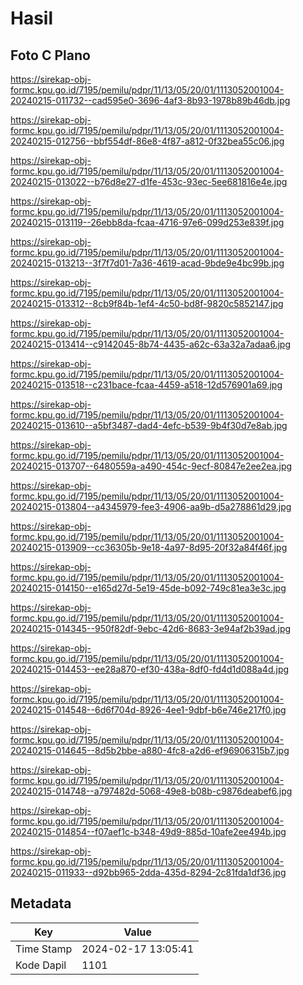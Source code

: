 # Hasil

## Foto C Plano

https://sirekap-obj-formc.kpu.go.id/7195/pemilu/pdpr/11/13/05/20/01/1113052001004-20240215-011732--cad595e0-3696-4af3-8b93-1978b89b46db.jpg

https://sirekap-obj-formc.kpu.go.id/7195/pemilu/pdpr/11/13/05/20/01/1113052001004-20240215-012756--bbf554df-86e8-4f87-a812-0f32bea55c06.jpg

https://sirekap-obj-formc.kpu.go.id/7195/pemilu/pdpr/11/13/05/20/01/1113052001004-20240215-013022--b76d8e27-d1fe-453c-93ec-5ee681816e4e.jpg

https://sirekap-obj-formc.kpu.go.id/7195/pemilu/pdpr/11/13/05/20/01/1113052001004-20240215-013119--26ebb8da-fcaa-4716-97e6-099d253e839f.jpg

https://sirekap-obj-formc.kpu.go.id/7195/pemilu/pdpr/11/13/05/20/01/1113052001004-20240215-013213--3f7f7d01-7a36-4619-acad-9bde9e4bc99b.jpg

https://sirekap-obj-formc.kpu.go.id/7195/pemilu/pdpr/11/13/05/20/01/1113052001004-20240215-013312--8cb9f84b-1ef4-4c50-bd8f-9820c5852147.jpg

https://sirekap-obj-formc.kpu.go.id/7195/pemilu/pdpr/11/13/05/20/01/1113052001004-20240215-013414--c9142045-8b74-4435-a62c-63a32a7adaa6.jpg

https://sirekap-obj-formc.kpu.go.id/7195/pemilu/pdpr/11/13/05/20/01/1113052001004-20240215-013518--c231bace-fcaa-4459-a518-12d576901a69.jpg

https://sirekap-obj-formc.kpu.go.id/7195/pemilu/pdpr/11/13/05/20/01/1113052001004-20240215-013610--a5bf3487-dad4-4efc-b539-9b4f30d7e8ab.jpg

https://sirekap-obj-formc.kpu.go.id/7195/pemilu/pdpr/11/13/05/20/01/1113052001004-20240215-013707--6480559a-a490-454c-9ecf-80847e2ee2ea.jpg

https://sirekap-obj-formc.kpu.go.id/7195/pemilu/pdpr/11/13/05/20/01/1113052001004-20240215-013804--a4345979-fee3-4906-aa9b-d5a278861d29.jpg

https://sirekap-obj-formc.kpu.go.id/7195/pemilu/pdpr/11/13/05/20/01/1113052001004-20240215-013909--cc36305b-9e18-4a97-8d95-20f32a84f46f.jpg

https://sirekap-obj-formc.kpu.go.id/7195/pemilu/pdpr/11/13/05/20/01/1113052001004-20240215-014150--e165d27d-5e19-45de-b092-749c81ea3e3c.jpg

https://sirekap-obj-formc.kpu.go.id/7195/pemilu/pdpr/11/13/05/20/01/1113052001004-20240215-014345--950f82df-9ebc-42d6-8683-3e94af2b39ad.jpg

https://sirekap-obj-formc.kpu.go.id/7195/pemilu/pdpr/11/13/05/20/01/1113052001004-20240215-014453--ee28a870-ef30-438a-8df0-fd4d1d088a4d.jpg

https://sirekap-obj-formc.kpu.go.id/7195/pemilu/pdpr/11/13/05/20/01/1113052001004-20240215-014548--6d6f704d-8926-4ee1-9dbf-b6e746e217f0.jpg

https://sirekap-obj-formc.kpu.go.id/7195/pemilu/pdpr/11/13/05/20/01/1113052001004-20240215-014645--8d5b2bbe-a880-4fc8-a2d6-ef96906315b7.jpg

https://sirekap-obj-formc.kpu.go.id/7195/pemilu/pdpr/11/13/05/20/01/1113052001004-20240215-014748--a797482d-5068-49e8-b08b-c9876deabef6.jpg

https://sirekap-obj-formc.kpu.go.id/7195/pemilu/pdpr/11/13/05/20/01/1113052001004-20240215-014854--f07aef1c-b348-49d9-885d-10afe2ee494b.jpg

https://sirekap-obj-formc.kpu.go.id/7195/pemilu/pdpr/11/13/05/20/01/1113052001004-20240215-011933--d92bb965-2dda-435d-8294-2c81fda1df36.jpg


## Metadata

| Key        | Value               |
| ---------- | ------------------- |
| Time Stamp | 2024-02-17 13:05:41 |
| Kode Dapil | 1101                |



